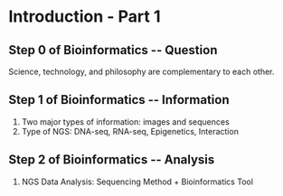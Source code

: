 # Introduction - Part 1
## Step 0 of Bioinformatics -- Question
Science, technology, and philosophy are complementary to each other.
## Step 1 of Bioinformatics -- Information
1. Two major types of information: images and sequences
2. Type of NGS: DNA-seq, RNA-seq, Epigenetics, Interaction
## Step 2 of Bioinformatics -- Analysis
1. NGS Data Analysis: Sequencing Method + Bioinformatics Tool
